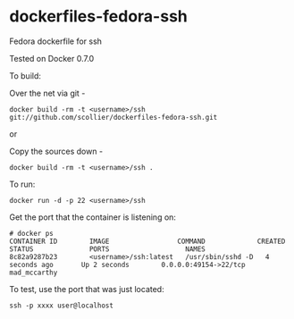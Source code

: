 dockerfiles-fedora-ssh
========================

Fedora dockerfile for ssh

Tested on Docker 0.7.0

To build:

Over the net via git -

```
docker build -rm -t <username>/ssh git://github.com/scollier/dockerfiles-fedora-ssh.git
```

or

Copy the sources down -

```
docker build -rm -t <username>/ssh .
```


To run:

```
docker run -d -p 22 <username>/ssh
```

Get the port that the container is listening on:

```
# docker ps
CONTAINER ID        IMAGE                 COMMAND             CREATED             STATUS              PORTS                   NAMES
8c82a9287b23        <username>/ssh:latest   /usr/sbin/sshd -D   4 seconds ago       Up 2 seconds        0.0.0.0:49154->22/tcp   mad_mccarthy        
```

To test, use the port that was just located:

```
ssh -p xxxx user@localhost 
```
